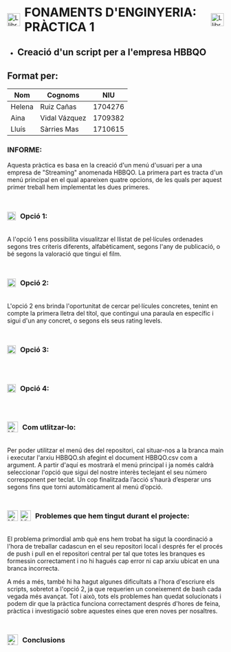 <div style="display: flex; align-items: center; gap: 10px;">
  <img src="https://images.emojiterra.com/google/android-12l/512px/1f4d8.png" alt="Llibre blau" width="30" style="vertical-align: middle;"/>
  <h1 style="margin: 0;"><b style="vertical-align: middle;">FONAMENTS D'ENGINYERIA: PRÀCTICA 1</b></h1>
  <img src="https://images.emojiterra.com/google/android-12l/512px/1f4d8.png" alt="Llibre blau" width="30" style="vertical-align: middle;"/>
</div>

* ## **Creació d'un script per a l'empresa HBBQO**


<!-- <p align="center">
<img src="https://res.cloudinary.com/dkfxnnve5/image/upload/v1700935923/Captura_de_pantalla_2023-11-25_182102_lkkaxs.png" alt="Logo FSH" width="150"/>
</p> -->

## **Format per:**

|   Nom   |   Cognoms     |   NIU     |
|---------|---------------|-----------|
| Helena  | Ruiz Cañas    |  1704276  |
| Aina    | Vidal Vázquez |  1709382  |
| Lluís   | Sàrries Mas   |  1710615  |


### **INFORME:**


Aquesta pràctica es basa en la creació d'un menú d'usuari per a una empresa de "Streaming" anomenada HBBQO. La primera part es tracta d'un menú principal en el qual apareixen quatre opcions, de les quals per aquest primer treball hem implementat les dues primeres.

<br><div style="display: flex; align-items: center; gap: 5px;">
  <img src="https://images.emojiterra.com/google/android-12l/512px/1f50d.png" alt="Llibre blau" width="20" style="vertical-align: middle;"/>
  <h3 style="margin: 0; vertical-align: middle;"><b style="vertical-align: middle;">Opció 1:</b></h3>
</div><br>

A l'opció 1 ens possibilita visualitzar el llistat de pel·lícules ordenades segons tres criteris diferents, alfabèticament, segons l'any de publicació, o bé segons la valoració que tingui el film.

<br><div style="display: flex; align-items: center; gap: 5px;">
  <img src="https://files.cults3d.com/uploaders/20952150/illustration-file/cb813a37-f669-416c-a71b-9a83d46d30a5/pngwing.com-2022-02-20T094741.225.png" alt="Llibre blau" width="20" style="vertical-align: middle;"/>
  <h3 style="margin: 0; vertical-align: middle;"><b style="vertical-align: middle;">Opció 2:</b></h3>
</div><br>

L'opció 2 ens brinda l'oportunitat de cercar pel·lícules concretes, tenint en compte la primera lletra del títol, que contingui una paraula en específic i sigui d'un any concret, o segons els seus rating levels.

<br><div style="display: flex; align-items: center; gap: 5px;">
  <img src="https://images.emojiterra.com/google/android-12l/512px/1f50d.png" alt="Llibre blau" width="20" style="vertical-align: middle;"/>
  <h3 style="margin: 0; vertical-align: middle;"><b style="vertical-align: middle;">Opció 3:</b></h3>
</div><br>

<br><div style="display: flex; align-items: center; gap: 5px;">
  <img src="https://images.emojiterra.com/google/android-12l/512px/1f50d.png" alt="Llibre blau" width="20" style="vertical-align: middle;"/>
  <h3 style="margin: 0; vertical-align: middle;"><b style="vertical-align: middle;">Opció 4:</b></h3>
</div><br>


<br><div style="display: flex; align-items: center; gap: 5px;">
  <img src="https://media.istockphoto.com/id/1162198273/es/vector/dise%C3%B1o-de-ilustraci%C3%B3n-vectorial-plana-icono-de-signo-de-interrogaci%C3%B3n.jpg?s=612x612&w=0&k=20&c=ZP_KrHAiZiMLttztdGIegaJlNhBYCvsyr0S9-irTTTM=" alt="Llibre blau" width="25" style="vertical-align: middle;"/>
  <h3 style="margin: 0; vertical-align: middle;"><b style="vertical-align: middle;">Com utlitzar-lo:</b></h3>
</div><br>

Per poder utilitzar el menú des del repositori, cal situar-nos a la branca main i executar l'arxiu HBBQO.sh afegint el document HBBQO.csv com a argument. A partir d'aquí es mostrarà el menú principal i ja només caldrà seleccionar l'opció que sigui del nostre interès teclejant el seu número corresponent per teclat. Un cop finalitzada l’acció s’haurà d’esperar uns segons fins que torni automàticament al menú d’opció.


<br><div style="display: flex; align-items: center; gap: 5px;">
  <img src="https://cdn-icons-png.flaticon.com/512/257/257195.png" alt="Llibre blau" width="25" style="vertical-align: middle;"/><img src="https://cdn-icons-png.flaticon.com/512/550/550096.png" alt="Llibre blau" width="25" style="vertical-align: middle;"/>
  <h3 style="margin: 0; vertical-align: middle;"><b style="vertical-align: middle;">Problemes que hem tingut durant el projecte:</b></h3>
</div><br>

El problema primordial amb què ens hem trobat ha sigut la coordinació a l'hora de treballar cadascun en el seu repositori local i després fer el procés de push i pull en el repositori central per tal que totes les branques es formessin correctament i no hi hagués cap error ni cap arxiu ubicat en una branca incorrecta.

A més a més, també hi ha hagut algunes dificultats a l'hora d'escriure els scripts, sobretot a l'opció 2, ja que requerien un coneixement de bash cada vegada més avançat. Tot i això, tots els problemes han quedat solucionats i podem dir que la pràctica funciona correctament després d'hores de feina, pràctica i investigació sobre aquestes eines que eren noves per nosaltres.

<br><div style="display: flex; align-items: center; gap: 5px;">
  <img src="https://media.istockphoto.com/id/1162198273/es/vector/dise%C3%B1o-de-ilustraci%C3%B3n-vectorial-plana-icono-de-signo-de-interrogaci%C3%B3n.jpg?s=612x612&w=0&k=20&c=ZP_KrHAiZiMLttztdGIegaJlNhBYCvsyr0S9-irTTTM=" alt="Llibre blau" width="25" style="vertical-align: middle;"/>
  <h3 style="margin: 0; vertical-align: middle;"><b style="vertical-align: middle;">Conclusions</b></h3>
</div><br>
